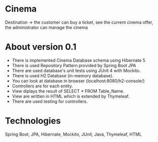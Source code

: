 # Cinema
Destination -> the customer can buy a ticket, see the current cinema offer, the administrator can manage the cinema

# About version 0.1
- There is implemented Cinema Database schema using Hibernate 5
- There is used Repository Pattern provided by Spring Boot JPA
- There are used database's unit tests using JUnit 4 with Mockito.
- There is used H2 Database (in-memory database).
- You can look at database in browser (localhost:8080/h2-console/)
- Controllers are for each entity.
- View diplays the result of SELECT * FROM Table_Name.
- View are written in HTML which is extended by Thymeleaf.
- There are used testing for controllers.

# Technologies
Spring Boot, JPA, Hibernate, Mockito, JUnit, Java, Thymeleaf, HTML
